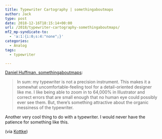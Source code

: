 ```yaml
---
title: Typewriter Cartography | somethingaboutmaps
author: Jack
type: post
date: 2018-12-16T18:15:14+00:00
url: /2018/typewriter-cartography-somethingaboutmaps/
mf2_mp-syndicate-to:
  - 'a:1:{i:0;s:4:"none";}'
categories:
  - Analog
tags:
  - typewriter

---
```

[Daniel Huffman, somethingaboutmaps][1]:

> In sum: my typewriter is not a precision instrument. This makes it a somewhat uncomfortable-feeling tool for a detail-oriented designer like me. I like being able to zoom in to 64,000% in Illustrator and correct errors that are small enough that no human eye could possibly ever see them. But, there’s something attractive about the organic messiness of the typewriter.

Another very cool thing to do with a typewriter. I would never have the patience for something like this.

(via [Kottke][2])

 [1]: https://somethingaboutmaps.wordpress.com/2018/11/26/typewriter-cartography/
 [2]: https://kottke.org/18/12/typewriter-maps
